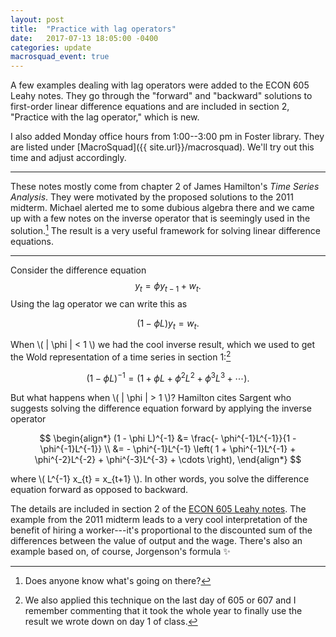 ```yaml
---
layout: post
title:  "Practice with lag operators"
date:   2017-07-13 18:05:00 -0400
categories: update
macrosquad_event: true
---
```


A few examples dealing with lag operators were added to the ECON 605 Leahy notes.
They go through the "forward" and "backward" solutions to first-order linear difference equations
and are included in section 2, "Practice with the lag operator," which is new.

I also added Monday office hours from 1:00--3:00 pm in Foster library.
They are listed under [MacroSquad]({{ site.url}}/macrosquad).
We'll try out this time and adjust accordingly.

<!--more-->

***

These notes mostly come from chapter 2 of James Hamilton's _Time Series Analysis_.
They were motivated by the proposed solutions to the 2011 midterm.
Michael alerted me to some dubious algebra there and we came up with a few notes on the inverse operator that is seemingly used in the solution.[^fn1]
The result is a very useful framework for solving linear difference equations.

***

Consider the difference equation
$$
y_{t} = \phi y_{t-1} + w_{t}.
$$
Using the lag operator we can write this as

$$
(1 - \phi L) y_{t} = w_{t}.
$$

When \\( \| \phi \| < 1 \\) we had the cool inverse result, which we used to get the Wold representation of a time series in section 1:[^fn2]

$$
(1 - \phi L)^{-1} = (1 + \phi L + \phi^{2}L^{2} + \phi^{3}L^{3} + \cdots ).
$$

But what happens when \\( \| \phi \|  > 1 \\)?
Hamilton cites Sargent who suggests solving the difference equation forward
by applying the inverse operator

$$
\begin{align*}
(1 - \phi L)^{-1} &= \frac{- \phi^{-1}L^{-1}}{1 - \phi^{-1}L^{-1}} \\
&= - \phi^{-1}L^{-1} \left( 1 + \phi^{-1}L^{-1} + \phi^{-2}L^{-2} + \phi^{-3}L^{-3} + \cdots \right),
\end{align*}
$$

where \\( L^{-1} x_{t} = x_{t+1} \\).
In other words, you solve the difference equation forward as opposed to backward.

The details are included in section 2 of the
[ECON 605 Leahy notes](https://umich.box.com/s/qwizsx7l6ejrnzdunmrckznnwhge2h9y).
The example from the 2011 midterm leads to a very cool interpretation of the benefit of hiring a worker---it's proportional to the discounted sum of the differences between the value of output and the wage.
There's also an example based on, of course, Jorgenson's formula :sparkles:

[^fn1]: Does anyone know what's going on there?

[^fn2]: We also applied this technique on the last day of 605 or 607 and I remember commenting that it took the whole year to finally use the result we wrote down on day 1 of class.

